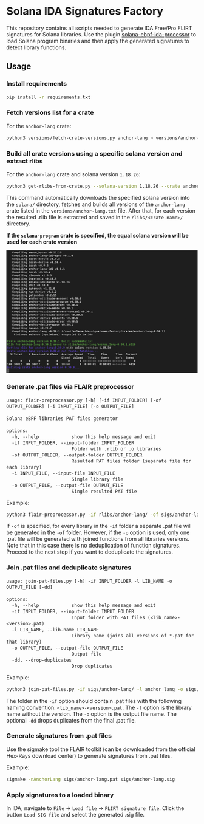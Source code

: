 # Solana IDA Signatures Factory

This repository contains all scripts needed to generate IDA Free/Pro FLIRT signatures for Solana libraries. Use the plugin [solana-ebpf-ida-processor](https://github.com/PassKeyRa/solana-ebpf-ida-processor) to load Solana program binaries and then apply the generated signatures to detect library functions.

## Usage

### Install requirements

```bash
pip install -r requirements.txt
```

### Fetch versions list for a crate

For the `anchor-lang` crate:

```bash
python3 versions/fetch-crate-versions.py anchor-lang > versions/anchor-lang.txt
```

### Build all crate versions using a specific solana version and extract rlibs

For the `anchor-lang` crate and solana version `1.18.26`:

```bash
python3 get-rlibs-from-crate.py --solana-version 1.18.26 --crate anchor-lang --versions-file versions/anchor-lang.txt
```

This command automatically downloads the specified solana version into the `solana/` directory, fetches and builds all versions of the `anchor-lang` crate listed in the `versions/anchor-lang.txt` file. After that, for each version the resulted .rlib file is extracted and saved in the `rlibs/<crate-name>/` directory.

**If the `solana-program` crate is specified, the equal solana version will be used for each crate version**

![](img/example1.png)

### Generate .pat files via FLAIR preprocessor

```
usage: flair-preprocessor.py [-h] [-if INPUT_FOLDER] [-of OUTPUT_FOLDER] [-i INPUT_FILE] [-o OUTPUT_FILE]

Solana eBPF libraries PAT files generator

options:
  -h, --help            show this help message and exit
  -if INPUT_FOLDER, --input-folder INPUT_FOLDER
                        Folder with .rlib or .o libraries
  -of OUTPUT_FOLDER, --output-folder OUTPUT_FOLDER
                        Resulted PAT files folder (separate file for each library)
  -i INPUT_FILE, --input-file INPUT_FILE
                        Single library file
  -o OUTPUT_FILE, --output-file OUTPUT_FILE
                        Single resulted PAT file
```

Example:

```bash
python3 flair-preprocessor.py -if rlibs/anchor-lang/ -of sigs/anchor-lang/
```

If `-of` is specified, for every library in the `-if` folder a separate .pat file will be generated in the `-of` folder. However, if the `-o` option is used, only one .pat file will be generated with joined functions from all libraries versions. Note that in this case there is no deduplication of function signatures. Proceed to the next step if you want to deduplicate the signatures.

### Join .pat files and deduplicate signatures

```
usage: join-pat-files.py [-h] -if INPUT_FOLDER -l LIB_NAME -o OUTPUT_FILE [-dd]

options:
  -h, --help            show this help message and exit
  -if INPUT_FOLDER, --input-folder INPUT_FOLDER
                        Input folder with PAT files (<lib_name>-<version>.pat)
  -l LIB_NAME, --lib-name LIB_NAME
                        Library name (joins all versions of *.pat for that library)
  -o OUTPUT_FILE, --output-file OUTPUT_FILE
                        Output file
  -dd, --drop-duplicates
                        Drop duplicates
```

Example:

```bash
python3 join-pat-files.py -if sigs/anchor-lang/ -l anchor_lang -o sigs/anchor-lang.pat -dd
```

The folder in the `-if` option should contain .pat files with the following naming convention: `<lib_name>-<version>.pat`. The `-l` option is the library name without the version. The `-o` option is the output file name. The optional `-dd` drops duplicates from the final .pat file.

### Generate signatures from .pat files

Use the sigmake tool the FLAIR toolkit (can be downloaded from the official Hex-Rays download center) to generate signatures from .pat files.

Example:

```bash
sigmake -nAnchorLang sigs/anchor-lang.pat sigs/anchor-lang.sig
```

### Apply signatures to a loaded binary

In IDA, navigate to `File` -> `Load file` -> `FLIRT signature file`. Click the button `Load SIG file` and select the generated .sig file.